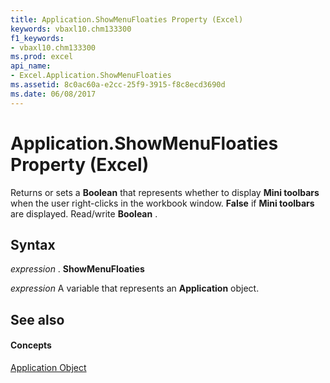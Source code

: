 ```yaml
---
title: Application.ShowMenuFloaties Property (Excel)
keywords: vbaxl10.chm133300
f1_keywords:
- vbaxl10.chm133300
ms.prod: excel
api_name:
- Excel.Application.ShowMenuFloaties
ms.assetid: 8c0ac60a-e2cc-25f9-3915-f8c8ecd3690d
ms.date: 06/08/2017
---
```



# Application.ShowMenuFloaties Property (Excel)

Returns or sets a **Boolean** that represents whether to display **Mini toolbars** when the user right-clicks in the workbook window. **False** if **Mini toolbars** are displayed. Read/write **Boolean** .


## Syntax

 _expression_ . **ShowMenuFloaties**

 _expression_ A variable that represents an **Application** object.


## See also


#### Concepts


[Application Object](application-object-excel.md)

